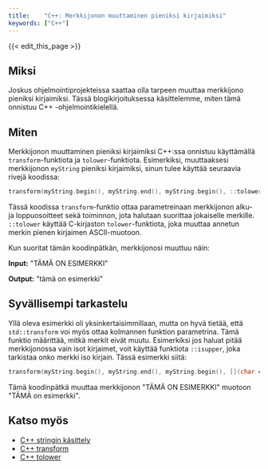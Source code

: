 ```yaml
---
title:    "C++: Merkkijonon muuttaminen pieniksi kirjaimiksi"
keywords: ["C++"]
---
```


{{< edit_this_page >}}

## Miksi

Joskus ohjelmointiprojekteissa saattaa olla tarpeen muuttaa merkkijono pieniksi kirjaimiksi. Tässä blogikirjoituksessa käsittelemme, miten tämä onnistuu C++ -ohjelmointikielellä.

## Miten

Merkkijonon muuttaminen pieniksi kirjaimiksi C++:ssa onnistuu käyttämällä `transform`-funktiota ja `tolower`-funktiota. Esimerkiksi, muuttaaksesi merkkijonon `myString` pieniksi kirjaimiksi, sinun tulee käyttää seuraavia rivejä koodissa:

```C++
transform(myString.begin(), myString.end(), myString.begin(), ::tolower);
```

Tässä koodissa `transform`-funktio ottaa parametreinaan merkkijonon alku- ja loppuosoitteet sekä toiminnon, jota halutaan suorittaa jokaiselle merkille. `::tolower` käyttää C-kirjaston `tolower`-funktiota, joka muuttaa annetun merkin pienen kirjaimen ASCII-muotoon.

Kun suoritat tämän koodinpätkän, merkkijonosi muuttuu näin:

**Input:** "TÄMÄ ON ESIMERKKI"

**Output:** "tämä on esimerkki"

## Syvällisempi tarkastelu

Yllä oleva esimerkki oli yksinkertaisimmillaan, mutta on hyvä tietää, että `std::transform` voi myös ottaa kolmannen funktion parametrina. Tämä funktio määrittää, mitkä merkit eivät muutu. Esimerkiksi jos haluat pitää merkkijonossa vain isot kirjaimet, voit käyttää funktiota `::isupper`, joka tarkistaa onko merkki iso kirjain. Tässä esimerkki siitä:

```C++
transform(myString.begin(), myString.end(), myString.begin(), [](char c) { return ::isupper(c) ? c : ::tolower(c); });
```

Tämä koodinpätkä muuttaa merkkijonon "TÄMÄ ON ESIMERKKI" muotoon "TÄMÄ on esimerkki".

## Katso myös

- [C++ stringin käsittely](https://www.cs.utexas.edu/~mitra/csFall2017/cs329/lectures/strings.html)
- [C++ transform](https://en.cppreference.com/w/cpp/algorithm/transform)
- [C++ tolower](https://www.cplusplus.com/reference/cctype/tolower/)